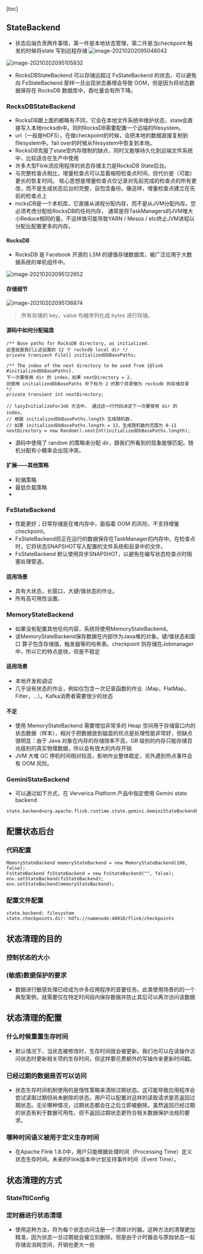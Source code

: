 [toc]
## StateBackend
- 状态后端负责两件事情，第一件是本地状态管理，第二件是当checkpoint 触发的时候将state 写到远程存储
![image-20210202095048042](https://kingcall.oss-cn-hangzhou.aliyuncs.com/blog/img/image-20210202095048042.png)



![image-20210202095105832](https://kingcall.oss-cn-hangzhou.aliyuncs.com/blog/img/image-20210202095105832.png)

- RocksDBStateBackend 可以存储远超过 FsStateBackend 的状态，可以避免向 FsStateBackend 那样一旦出现状态暴增会导致 OOM，但是因为将状态数据保存在 RocksDB 数据库中，吞吐量会有所下降。

### RocksDBStateBackend
- RocksDB跟上面的都略有不同，它会在本地文件系统中维护状态，state会直接写入本地rocksdb中。同时RocksDB需要配置一个远端的filesystem。
- uri（一般是HDFS），在做checkpoint的时候，会把本地的数据直接复制到filesystem中。fail over的时候从filesystem中恢复到本地。
- RocksDB克服了state受内存限制的缺点，同时又能够持久化到远端文件系统中，比较适合在生产中使用
- 许多大型Flink流应用程序的状态存储主力是RocksDB State后台。
- 与完整检查点相比，增量检查点可以显着缩短检查点时间，但代价是（可能）更长的恢复时间。
   核心思想是增量检查点仅记录对先前完成的检查点的所有更改，而不是生成状态后台的完整，自包含备份。像这样，增量检查点建立在先前的检查点上
- rocksDB是一个本机库，它直接从进程分配内存，而不是从JVM分配内存。您必须考虑分配给RocksDB的任何内存，
   通常是将TaskManagers的JVM堆大小Reduce相同的量。不这样做可能导致YARN / Mesos / etc终止JVM进程以分配比配置更多的内存。

#### RocksDB 
- RocksDB 是 Facebook 开源的 LSM 的键值存储数据库，被广泛应用于大数据系统的单机组件中。

![image-20210202095122652](https://kingcall.oss-cn-hangzhou.aliyuncs.com/blog/img/image-20210202095122652.png)

#### 存储细节

![image-20210202095136874](https://kingcall.oss-cn-hangzhou.aliyuncs.com/blog/img/image-20210202095136874.png)

>所有存储的 key，value 均被序列化成 bytes 进行存储。


#### 源码中如何分配磁盘
```
/** Base paths for RocksDB directory, as initialized.
这里就是我们上述设置的 12 个 rocksdb local dir */
private transient File[] initializedDbBasePaths;

/** The index of the next directory to be used from {@link #initializedDbBasePaths}.
下一次要使用 dir 的 index，如果 nextDirectory = 2，
则使用 initializedDbBasePaths 中下标为 2 的那个目录做为 rocksdb 的存储目录 */
private transient int nextDirectory;

// lazyInitializeForJob 方法中， 通过这一行代码决定下一次要使用 dir 的 index，
// 根据 initializedDbBasePaths.length 生成随机数，
// 如果 initializedDbBasePaths.length = 12，生成随机数的范围为 0-11
nextDirectory = new Random().nextInt(initializedDbBasePaths.length);
```
- 源码中使用了 random 的策略来分配 dir，跟我们所看到的现象能够匹配。随机分配有小概率会出现冲突。

#### 扩展——其他策略
- 轮循策略
- 最低负载策略
- 


### FsStateBackend
- 性能更好；日常存储是在堆内存中，面临着 OOM 的风险，不支持增量 checkpoint。
- FsStateBackend将正在运行的数据保存在TaskManager的内存中。在检查点时，它将状态SNAPSHOT写入配置的文件系统和目录中的文件。
- FsStateBackend 默认使用异步SNAPSHOT，以避免在编写状态检查点时阻塞处理管道。 

#### 适用场景
- 具有大状态，长窗口，大键/值状态的作业。
- 所有高可用性设置。


###  MemoryStateBackend
- 如果没有配置其他任何内容，系统将使用MemoryStateBackend。
- 该MemoryStateBackend保存数据在内部作为Java堆的对象。键/值状态和窗口 算子包含存储值，触发器等的哈希表。checkpoint 则存储在Jobmanager 中，所以它的特点是快，但是不稳定

#### 适用场景
- 本地开发和调试
- 几乎没有状态的作业，例如仅包含一次记录函数的作业（Map，FlatMap，Filter，...）。Kafka消费者需要很少的状态

#### 不足
- 使用 MemoryStateBackend 需要增加非常多的 Heap 空间用于存储窗口内的状态数据（样本），相对于把数据放到磁盘的优点是处理性能非常好，但缺点很明显：由于 Java 对象在内存的存储效率不高，GB 级别的内存只能存储百兆级别的真实物理数据，所以会有很大的内存开销
- JVM 大堆 GC 停机时间相对较高，影响作业整体稳定，另外遇到热点事件会有 OOM 风险。

### GeminiStateBackend
- 可以通过如下方式，在 Ververica Platform 产品中指定使用 Gemini state backend
```
state.backend=org.apache.flink.runtime.state.gemini.GeminiStateBackendFactory

```

## 配置状态后台
### 代码配置
````text
MemoryStateBackend memoryStateBackend = new MemoryStateBackend(100, false);
FsStateBackend fsStateBackend = new FsStateBackend("", false);
env.setStateBackend(fsStateBackend);
env.setStateBackend(memoryStateBackend);
````

### 配置文件配置
```text
state.backend: filesystem
state.checkpoints.dir: hdfs://namenode:40010/flink/checkpoints
```

## 状态清理的目的
### 控制状态的大小
### (敏感)数据保护的要求
- 数据进行敏感处理已经成为许多应用程序的首要任务。此类使用场景的的一个典型案例，就需要仅在特定时间段内保存数据并防止其后可以再次访问该数据
## 状态清理的配置
### 什么时候重置生存时间
- 默认情况下，当状态被修改时，生存时间就会被更新。我们也可以在读操作访问状态时更新相关项的生存时间，但这样要花费额外的写操作来更新时间戳。

### 已经过期的数据是否可以访问
- 状态生存时间机制使用的是惰性策略来清除过期状态。这可能导致应用程序会尝试读取过期但尚未删除的状态。用户可以配置对这样的读取请求是否返回过期状态。无论哪种情况，过期状态都会在之后立即被删除。虽然返回已经过期的状态有利于数据可用性，但不返回过期状态更符合相关数据保护法规的要求。

### 哪种时间语义被用于定义生存时间
- 在Apache Flink 1.8.0中，用户只能根据处理时间（Processing Time）定义状态生存时间。未来的Flink版本中计划支持事件时间（Event Time）。

## 状态清理的方式
### StateTtlConfig
### 定时器进行状态清理
- 使用这种方法，将为每个状态访问注册一个清除计时器。这种方法的清理更加精准，因为状态一旦过期就会被立刻删除。但是由于计时器会与原始状态一起存储会消耗空间，开销也更大一些